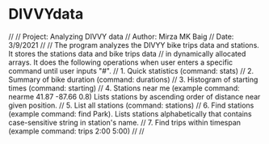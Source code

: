 # DIVVYdata

//
// Project: Analyzing DIVVY data
// Author: Mirza MK Baig
// Date: 3/9/2021
// 
// The program analyzes the DIVYY bike trips data and stations. It stores the stations data and bike trips data
// in dynamically allocated arrays. It does the following operations when user enters a specific command until user inputs "#".
// 1. Quick statistics (command: stats)
// 2. Summary of bike duration (command: durations)
// 3. Histogram of starting times (command: starting)
// 4. Stations near me (example command: nearme 41.87 -87.66 0.8) Lists stations by ascending order of distance near given position.
// 5. List all stations (command: stations)
// 6. Find stations (example command: find Park). Lists stations alphabetically that contains case-sensitive string in station's name. 
// 7. Find trips within timespan (example command: trips 2:00 5:00)
//
//
